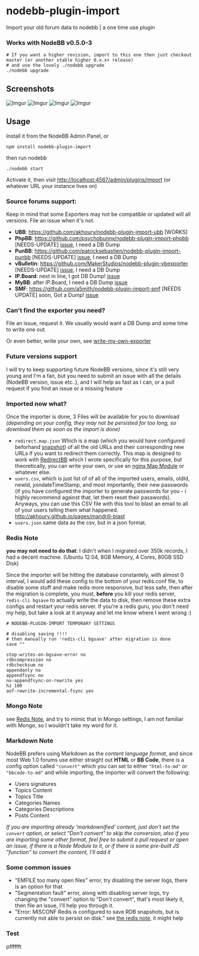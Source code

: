 nodebb-plugin-import
=========
Import your old forum data to nodebb | a one time use plugin

### Works with NodeBB v0.5.0-3
```
# If you want a higher revision, import to this one then just checkout master (or another stable higher 0.x.x+ release)
# and use the lovely ./nodebb upgrade
./nodebb upgrade

```

## Screenshots

![Imgur](http://i.imgur.com/aPbBTza.png)
![Imgur](http://i.imgur.com/SzHVU2Z.png)
![Imgur](http://i.imgur.com/uHzPvgd.png)
![Imgur](http://i.imgur.com/soRHXM3.png)

## Usage

Install it from the NodeBB Admin Panel, or
```
npm install nodebb-plugin-import
```
then run nodebb
```
./nodebb start
```
Activate it, then visit
[http://localhost:4567/admin/plugins/import](http://localhost:4567/admin/plugins/import)
(or whatever URL your instance lives on)

### Source forums support:

Keep in mind that some Exporters may not be compatible or updated will all versions. File an issue when it's not.

* __UBB__: https://github.com/akhoury/nodebb-plugin-import-ubb [WORKS]
* __PhpBB__: https://github.com/psychobunny/nodebb-plugin-import-phpbb [NEEDS-UPDATE] [issue](https://github.com/psychobunny/nodebb-plugin-import-phpbb/issues/1), I need a DB Dump
* __PunBB__: https://github.com/patricksebastien/nodebb-plugin-import-punbb [NEEDS-UPDATE] [issue](https://github.com/patricksebastien/nodebb-plugin-import-punbb/issues/1), I need a DB Dump
* __vBulletin__: https://github.com/MakerStudios/nodebb-plugin-vbexporter [NEEDS-UPDATE] [issue](https://github.com/MakerStudios/nodebb-plugin-vbexporter/issues/2), I need a DB Dump
* __IP.Board__: next in line, I got DB Dump! [issue](https://github.com/akhoury/nodebb-plugin-import/issues/34)
* __MyBB__: after IP.Board, I need a DB Dump [issue](https://github.com/akhoury/nodebb-plugin-import/issues/35)
* __SMF__: https://github.com/a5mith/nodebb-plugin-import-smf [NEEDS UPDATE] soon, Got a Dump! [issue](https://github.com/akhoury/nodebb-plugin-import/issues/33)

### Can't find the exporter you need?
File an issue, request it. We usually would want a DB Dump and some time to write one out.

Or even better, write your own, see [write-my-own-exporter](./write-my-own-exporter.md)

### Future versions support
I will try to keep supporting future NodeBB versions, since it's still very young and I'm a fan,
but you need to submit an issue with all the details (NodeBB version, issue etc..), and I will help as fast as I can, or a pull request if you find an issue or a missing feature

### Imported now what?

Once the importer is done, 3 Files will be available for you to download *(depending on your config, they may not be persisted for too long, so download them as soon as the import is done)*

* `redirect.map.json` Which is a map (which you would have configured beforhand  [snapshot](https://camo.githubusercontent.com/c9c4a2ffb0ae0e82a9367a3463f62bb12a7d8a0a/687474703a2f2f692e696d6775722e636f6d2f75487a507667642e706e67)) of all the old URLs and their corresponding new URLs if you want to redirect them correctly. This map is designed to work with [RedirectBB](https://github.com/akhoury/RedirectBB) which I wrote specifically for this purpose, but theoretically, you can write your own, or use an [nginx Map Module](http://wiki.nginx.org/HttpMapModule) or whatever else. 
* `users.csv`, which is just list of of all of the imported users, emails, oldId, newId, joindateTimeStamp, and most importantly, their new passwords (if you have configured the importer to generate passwords for you - i highly recommend against that, let them reset their passwords). Anyways, you can use this CSV file with this tool to blast an email to all of your users telling them what happened. http://akhoury.github.io/pages/mandrill-blast 
* `users.json` same data as the csv, but in a json format. 

### Redis Note
__you may not need to do that__: I didn't when I migrated over 350k records, I had a decent machine. (Ubuntu 12.04, 8GB Memory, 4 Cores, 80GB SSD Disk)

Since the importer will be hitting the database constantely, with almost 0 interval, I would add these config to the bottom of your redis.conf file, to disable some stuff and make redis more responsive, but less safe, then after the migration is complete, you must, __before__ you kill your redis server, ```redis-cli bgsave``` to actually write the data to disk, then remove these extra configs and restart your redis server.
If you're a redis guru, you don't need my help, but take a look at it anyway and let me know where I went wrong :)
```
# NODEBB-PLUGIN-IMPORT TEMPORARY SETTINGS

# disabling saving !!!!
# then manually run 'redis-cli bgsave' after migration is done
save ""

stop-writes-on-bgsave-error no
rdbcompression no
rdbchecksum no
appendonly no
appendfsync no
no-appendfsync-on-rewrite yes
hz 100
aof-rewrite-incremental-fsync yes
```

### Mongo Note

see [Redis Note](https://github.com/akhoury/nodebb-plugin-import#redis-note), and try to mimic that in Mongo settings, I am not familiar with Mongo, so I wouldn't take my word for it.

### Markdown Note

NodeBB prefers using Markdown as the *content language format*, and since most Web 1.0 forums use either straight out __HTML__ or __BB Code__, there is a config option called `"convert"` which you can set to either `"html-to-md"` or `"bbcode-to-md"` and  while importing, the importer will convert the following:

- Users signatures
- Topics Content
- Topics Title
- Categories Names
- Categories Descriptions
- Posts Content

*If you are importing already 'markdownified' content, just don't set the `convert` option, or select "Don't convert" to skip the conversion, also if you are importing some other format, feel free to submit a pull request or open an issue, if there is a Node Module to it, or if there is some pre-built JS "function" to convert the content, I'll add it*

### Some common issues</h4>

* "EMFILE too many open files" error, try disabling the server logs, there is an option for that
* "Segmentation fault" error, along with disabling server logs, try changing the "convert" option to "Don't convert", that's most likely it, then file an issue, I'll help you through it.
* "Error: MISCONF Redis is configured to save RDB snapshots, but is currently not able to persist on disk." see [the redis note](https://github.com/akhoury/nodebb-plugin-import#redis-note), it might help

### Test

pfffffft
